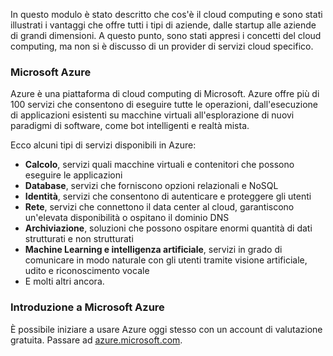 In questo modulo è stato descritto che cos'è il cloud computing e sono stati illustrati i vantaggi che offre tutti i tipi di aziende, dalle startup alle aziende di grandi dimensioni. A questo punto, sono stati appresi i concetti del cloud computing, ma non si è discusso di un provider di servizi cloud specifico.

### <a name="microsoft-azure"></a>Microsoft Azure

Azure è una piattaforma di cloud computing di Microsoft. Azure offre più di 100 servizi che consentono di eseguire tutte le operazioni, dall'esecuzione di applicazioni esistenti su macchine virtuali all'esplorazione di nuovi paradigmi di software, come bot intelligenti e realtà mista.

Ecco alcuni tipi di servizi disponibili in Azure:

- **Calcolo**, servizi quali macchine virtuali e contenitori che possono eseguire le applicazioni
- **Database**, servizi che forniscono opzioni relazionali e NoSQL
- **Identità**, servizi che consentono di autenticare e proteggere gli utenti
- **Rete**, servizi che connettono il data center al cloud, garantiscono un'elevata disponibilità o ospitano il dominio DNS
- **Archiviazione**, soluzioni che possono ospitare enormi quantità di dati strutturati e non strutturati
- **Machine Learning e intelligenza artificiale**, servizi in grado di comunicare in modo naturale con gli utenti tramite visione artificiale, udito e riconoscimento vocale
- E molti altri ancora.

### <a name="get-started-with-microsoft-azure"></a>Introduzione a Microsoft Azure

È possibile iniziare a usare Azure oggi stesso con un account di valutazione gratuita. Passare ad [azure.microsoft.com](https://azure.microsoft.com).
